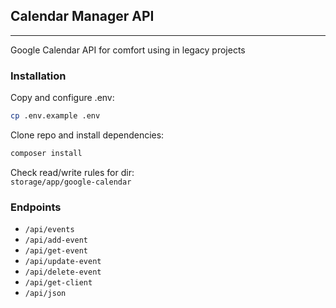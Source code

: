 ## Calendar Manager API

---
Google Calendar API for comfort using in legacy projects

### Installation
Copy and configure .env:
```sh
cp .env.example .env
```
Clone repo and install dependencies:
```sh
composer install
```
Check read/write rules for dir:  
`storage/app/google-calendar`

### Endpoints
 * `/api/events`
 * `/api/add-event`
 * `/api/get-event`
 * `/api/update-event`
 * `/api/delete-event`
 * `/api/get-client`
 * `/api/json`
